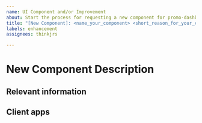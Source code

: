 ```yaml
---
name: UI Component and/or Improvement
about: Start the process for requesting a new component for promo-dashboard
title: "[New Component]: <name_your_component> <short_reason_for_your_component>"
labels: enhancement
assignees: thinkjrs

---
```

# New Component Description 
<!--Add a description to specify a new component below outlining component uses, any photos, and possible client interaction issues.-->

## Relevant information
<!-- If your component idea contains anything unique or special, discuss it here in a few sentences or bullet points.-->

## Client apps 
<!--List all the apps you see this component being used in and their particular use cases. E.g. in Fan.Booster a "line graph" component is used in client pages.-->
